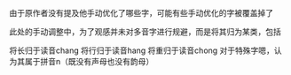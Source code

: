 由于原作者没有提及他手动优化了哪些字，可能有些手动优化的字被覆盖掉了

此处的手动调整中，为了观感并未对多音字进行规避，而是将其归为某类，包括

将长归于读音chang
将行归于读音hang
将重归于读音chong
对于特殊字嗯，认为其属于拼音n（既没有声母也没有韵母）
